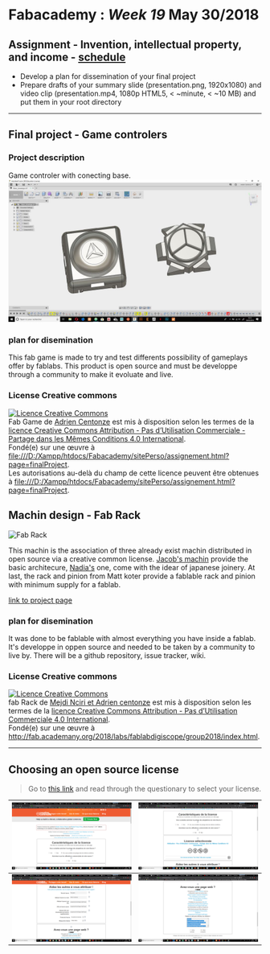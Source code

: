 # Fabacademy : *Week 19* **May 30/2018**

## Assignment - Invention, intellectual property, and income - [schedule](http://academy.cba.mit.edu/classes/invention_IP_business/index.html)

* Develop a plan for dissemination of your final project
* Prepare drafts of your summary slide (presentation.png, 1920x1080) and video clip (presentation.mp4, 1080p HTML5, < ~minute, < ~10 MB) and put them in your root directory

---

## Final project - Game controlers

### Project description

Game controler with conecting base.
![pack](assets/img/finalProject/finalProjectPackshot.jpg)

### plan for disemination

This fab game is made to try and test differents possibility of gameplays offer by fablabs. This product is open source and must be developpe through a community to make it evoluate and live.

### License Creative commons

<a rel="license" href="http://creativecommons.org/licenses/by-nc-sa/4.0/"><img alt="Licence Creative Commons" style="border-width:0" src="https://i.creativecommons.org/l/by-nc-sa/4.0/80x15.png" /></a><br /><span xmlns:dct="http://purl.org/dc/terms/" href="http://purl.org/dc/dcmitype/Dataset" property="dct:title" rel="dct:type">Fab Game</span> de <a xmlns:cc="http://creativecommons.org/ns#" href="file:///D:/Xampp/htdocs/Fabacademy/sitePerso/assignement.html?page=finalProject" property="cc:attributionName" rel="cc:attributionURL">Adrien Centonze</a> est mis à disposition selon les termes de la <a rel="license" href="http://creativecommons.org/licenses/by-nc-sa/4.0/">licence Creative Commons Attribution - Pas d’Utilisation Commerciale - Partage dans les Mêmes Conditions 4.0 International</a>.<br />Fondé(e) sur une œuvre à <a xmlns:dct="http://purl.org/dc/terms/" href="file:///D:/Xampp/htdocs/Fabacademy/sitePerso/assignement.html?page=finalProject" rel="dct:source">file:///D:/Xampp/htdocs/Fabacademy/sitePerso/assignement.html?page=finalProject</a>.<br />Les autorisations au-delà du champ de cette licence peuvent être obtenues à <a xmlns:cc="http://creativecommons.org/ns#" href="file:///D:/Xampp/htdocs/Fabacademy/sitePerso/assignement.html?page=finalProject" rel="cc:morePermissions">file:///D:/Xampp/htdocs/Fabacademy/sitePerso/assignement.html?page=finalProject</a>.

## Machin design - Fab Rack

![Fab Rack](http://fab.academany.org/2018/labs/fablabdigiscope/group2018/files/Adricen/img/machinRender01.png)

This machin is the association of three already exist machin distributed in open source via a creative common license. [Jacob's machin](http://archive.fabacademy.org/2017/fablabverket/students/100/index.html) provide the basic architecure, [Nadia's](http://mtm.cba.mit.edu/machines/mtm_snap-lock/index.html) one, come with the idear of japanese joinery. At last, the rack and pinion from Matt koter provide a fablable rack and pinion with minimum supply for a fablab.

[link to project page](http://fab.academany.org/2018/labs/fablabdigiscope/group2018/index.html)
### plan for disemination

It was done to be fablable with almost everything you have inside a fablab. It's developpe in oppen source and needed to be taken by a community to live by. There will be a github repository, issue tracker, wiki.

### License Creative commons

<a rel="license" href="http://creativecommons.org/licenses/by-nc/4.0/"><img alt="Licence Creative Commons" style="border-width:0" src="https://i.creativecommons.org/l/by-nc/4.0/80x15.png" /></a><br /><span xmlns:dct="http://purl.org/dc/terms/" property="dct:title">fab Rack</span> de <a xmlns:cc="http://creativecommons.org/ns#" href="http://fab.academany.org/2018/labs/fablabdigiscope/group2018/index.html" property="cc:attributionName" rel="cc:attributionURL">Mejdi Nciri et Adrien centonze</a> est mis à disposition selon les termes de la <a rel="license" href="http://creativecommons.org/licenses/by-nc/4.0/">licence Creative Commons Attribution - Pas d’Utilisation Commerciale 4.0 International</a>.<br />Fondé(e) sur une œuvre à <a xmlns:dct="http://purl.org/dc/terms/" href="http://fab.academany.org/2018/labs/fablabdigiscope/group2018/index.html" rel="dct:source">http://fab.academany.org/2018/labs/fablabdigiscope/group2018/index.html</a>.

---

## Choosing an open source license

> Go to [this link](https://creativecommons.org/choose/#metadata) and read through the questionary to select your license.

| ![creative common 01](assets\img\week19\creativeCommons00.png) | ![creative common 02](assets\img\week19\creativeCommons01.png) |
|---|---|
| ![creative common 03](assets\img\week19\creativeCommons02.png) |![creative common 04](assets\img\week19\creativeCommons03.png) |
